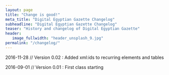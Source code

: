 ```yaml
---
layout: page
title: "Change is good!"
meta_title: "Digital Egyptian Gazette Changelog"
subheadline: "Digital Egyptian Gazette Changelog"
teaser: "History and changelog of Digital Egyptian Gazette"
header:
   image_fullwidth: "header_unsplash_9.jpg"
permalink: "/changelog/"
---
```

2016-11-28 // Version 0.02
:   Added xml:ids to recurring elements and tables

2016-09-01 // Version 0.01
:		First class starting
